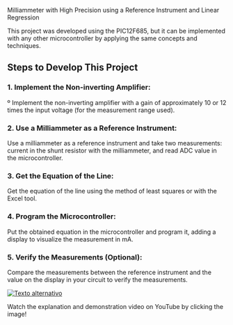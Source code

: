 Milliammeter with High Precision using a Reference Instrument and Linear Regression

This project was developed using the PIC12F685, but it can be implemented with any other microcontroller by applying the same concepts and techniques.

## Steps to Develop This Project

### 1. Implement the Non-inverting Amplifier:

  º Implement the non-inverting amplifier with a gain of approximately 10 or 12 times the input voltage (for the measurement range used).

### 2. Use a Milliammeter as a Reference Instrument:

Use a milliammeter as a reference instrument and take two measurements: current in the shunt resistor with the milliammeter, and read ADC value in the microcontroller.

### 3. Get the Equation of the Line:

Get the equation of the line using the method of least squares or with the Excel tool.

### 4. Program the Microcontroller:

Put the obtained equation in the microcontroller and program it, adding a display to visualize the measurement in mA.

### 5. Verify the Measurements (Optional):

Compare the measurements between the reference instrument and the value on the display in your circuit to verify the measurements.

[![Texto alternativo](https://img.youtube.com/vi/xf6562S__Sg/maxresdefault.jpg)](https://www.youtube.com/watch?v=xf6562S__Sg)

Watch the explanation and demonstration video on YouTube by clicking the image!

